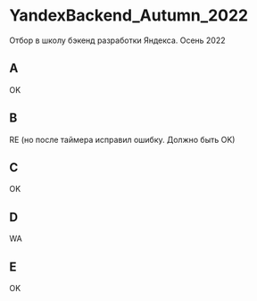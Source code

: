 # YandexBackend_Autumn_2022
Отбор в школу бэкенд разработки Яндекса. Осень 2022

## A
OK

## B
RE (но после таймера исправил ошибку. Должно быть OK)

## C
OK

## D
WA

## E
OK
